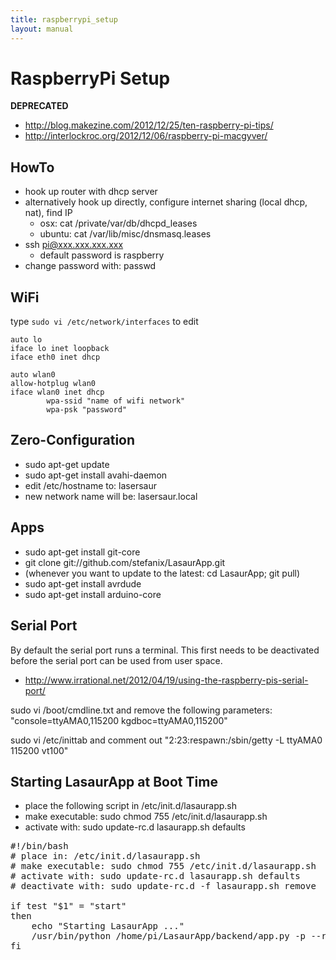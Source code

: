 ```yaml
---
title: raspberrypi_setup
layout: manual
---
```


RaspberryPi Setup
==================
**DEPRECATED**

- http://blog.makezine.com/2012/12/25/ten-raspberry-pi-tips/
- http://interlockroc.org/2012/12/06/raspberry-pi-macgyver/


HowTo
------

- hook up router with dhcp server
- alternatively hook up directly, configure internet sharing 
  (local dhcp, nat), find IP
  - osx: cat /private/var/db/dhcpd_leases
  - ubuntu: cat /var/lib/misc/dnsmasq.leases
- ssh pi@xxx.xxx.xxx.xxx
  - default password is raspberry
- change password with: passwd


WiFi
------

type `sudo vi /etc/network/interfaces` to edit

    auto lo
    iface lo inet loopback
    iface eth0 inet dhcp

    auto wlan0
    allow-hotplug wlan0
    iface wlan0 inet dhcp
            wpa-ssid "name of wifi network"
            wpa-psk "password"


Zero-Configuration
-------------------

- sudo apt-get update
- sudo apt-get install avahi-daemon
- edit /etc/hostname to:
lasersaur
- new network name will be: lasersaur.local


Apps
-------

- sudo apt-get install git-core
- git clone git://github.com/stefanix/LasaurApp.git
- (whenever you want to update to the latest: cd LasaurApp; git pull)
- sudo apt-get install avrdude
- sudo apt-get install arduino-core


Serial Port
------------

By default the serial port runs a terminal. This first needs to 
be deactivated before the serial port can be used from user space.
- http://www.irrational.net/2012/04/19/using-the-raspberry-pis-serial-port/

sudo vi /boot/cmdline.txt
and remove the following parameters:
"console=ttyAMA0,115200 kgdboc=ttyAMA0,115200"

sudo vi /etc/inittab
and comment out 
"2:23:respawn:/sbin/getty -L ttyAMA0 115200 vt100"


Starting LasaurApp at Boot Time
-------------------------------

- place the following script in /etc/init.d/lasaurapp.sh
- make executable: sudo chmod 755 /etc/init.d/lasaurapp.sh
- activate with: sudo update-rc.d lasaurapp.sh defaults

<pre>
#!/bin/bash
# place in: /etc/init.d/lasaurapp.sh
# make executable: sudo chmod 755 /etc/init.d/lasaurapp.sh
# activate with: sudo update-rc.d lasaurapp.sh defaults
# deactivate with: sudo update-rc.d -f lasaurapp.sh remove

if test "$1" = "start"
then
    echo "Starting LasaurApp ..."
    /usr/bin/python /home/pi/LasaurApp/backend/app.py -p --raspberrypi	
fi
</pre>

